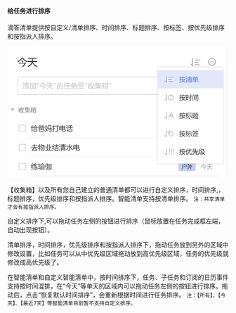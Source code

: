 #### 给任务进行排序

滴答清单提供按自定义/清单排序、时间排序、标题排序、按标签、按优先级排序和按指派人排序。

![winsort](../../images/Windows/task/pasted%20image%200%2011.png)

【收集箱】以及所有您自己建立的普通清单都可以进行自定义排序，时间排序,，标题排序，优先级排序和按指派人排序。智能清单支持按清单排序。 `注：共享清单才会有按指派人排序。`

自定义排序下,可以拖动任务左侧的按钮进行排序（鼠标放置在任务完成框左端，自动出现按钮）。

清单排序，时间排序，优先级排序和按指派人排序下，拖动任务放到另外的区域中修改设置，比如任务可以从中优先级区域拖动放到高优先级区域，任务的优先级就修改成高优先级了。

在智能清单和自定义智能清单中，按时间排序下，任务、子任务和订阅的日历事件支持按时间混排，在“今天”等单天的区域内可以拖动任务左侧的按钮进行排序。拖动后，点击“恢复默认时间排序”，会重新根据时间进行任务排序。 `注：【所有】、【今天】、【最近7天】等智能清单目前暂不支持自定义排序。`

